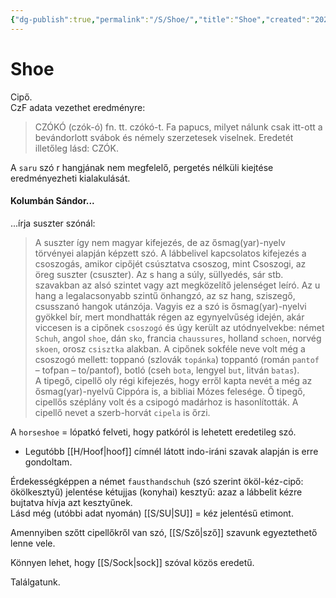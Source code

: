 ```yaml
---
{"dg-publish":true,"permalink":"/S/Shoe/","title":"Shoe","created":"2023-10-16T03:56","updated":"2024-10-26T00:21"}
---
```



# Shoe

Cipő.   
CzF adata vezethet eredményre:  
> CZÓKÓ (czók-ó) fn. tt. czókó-t. Fa papucs, milyet nálunk csak itt-ott a bevándorlott svábok és némely szerzetesek viselnek. Eredetét illetőleg lásd: CZÓK.  

A `saru` szó r hangjának nem megfelelő, pergetés nélküli kiejtése eredményezheti kialakulását.  

#### Kolumbán Sándor...

...írja suszter szónál:  
> A suszter így nem magyar kifejezés, de az ősmag(yar)-nyelv törvényei alapján képzett szó. A lábbelivel kapcsolatos kifejezés a csoszogás, amikor cipőjét csúsztatva csoszog, mint Csoszogi, az öreg suszter (csuszter). Az s hang a súly, süllyedés, sár stb. szavakban az alsó szintet vagy azt megközelítő jelenséget leíró. Az u hang a legalacsonyabb szintű önhangzó, az sz hang, sziszegő, csusszanó hangok utánzója. Vagyis ez a szó is ősmag(yar)-nyelvi gyökkel bír, mert mondhatták régen az egynyelvűség idején, akár viccesen is a cipőnek `csoszogó` és úgy került az utódnyelvekbe: német `Schuh`, angol `shoe`, dán `sko`, francia `chaussures`, holland `schoen`, norvég `skoen`, orosz `csisztka` alakban. A cipőnek sokféle neve volt még a csoszogó mellett: toppanó (szlovák `topánka`) toppantó (román `pantof` – tofpan – to/pantof), botló (cseh `bota`, lengyel `but`, litván `batas`).  
> A tipegő, cipellő oly régi kifejezés, hogy erről kapta nevét a még az ősmag(yar)-nyelvű Cippóra is, a bibliai Mózes felesége. Ő tipegő, cipellős széplány volt és a csipogó madárhoz is hasonlították. A cipellő nevet a szerb-horvát `cipela` is őrzi.  

A `horseshoe` = lópatkó felveti, hogy patkóról is lehetett eredetileg szó.  
- Legutóbb [[H/Hoof\|hoof]] címnél látott indo-iráni szavak alapján is erre gondoltam.

Érdekességképpen a német `fausthandschuh` (szó szerint ököl-kéz-cipő: ökölkesztyű) jelentése kétujjas (konyhai) kesztyű: azaz a lábbelit kézre bujtatva hívja azt kesztyűnek.  
Lásd még (utóbbi adat nyomán) [[S/SU\|SU]] = kéz jelentésű etimont.  

Amennyiben szőtt cipellőkről van szó, [[S/Sző\|sző]] szavunk egyeztethető lenne vele.  

Könnyen lehet, hogy [[S/Sock\|sock]] szóval közös eredetű.  

Találgatunk.  
